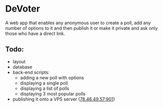 # DeVoter #

A web app that enables any anonymous user to create a poll, add any number of options to it and then publish it or make it private and ask only those who have a direct link.

## Todo: ##
* layout
* database
* back-end scripts:
    * adding a new poll with options
    * displaying a single poll
    * displaying a list of polls
    * displaying 3 most popular polls
* publishing it onto a VPS server ([78.46.49.57:901](78.46.49.57:901))